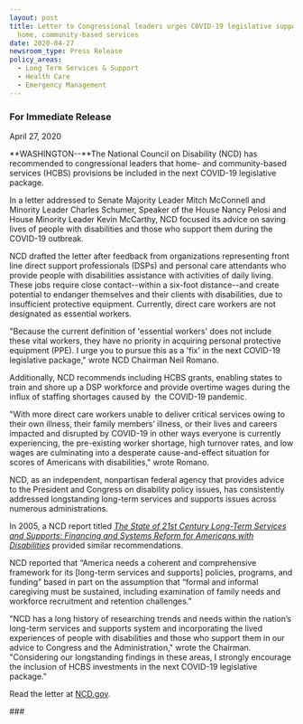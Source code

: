 ```yaml
---
layout: post
title: Letter to Congressional leaders urges COVID-19 legislative support of
  home, community-based services
date: 2020-04-27
newsroom_type: Press Release
policy_areas:
  - Long Term Services & Support
  - Health Care
  - Emergency Management
---
```

### For Immediate Release

April 27, 2020

**WASHINGTON--**The National Council on Disability (NCD) has recommended to congressional leaders that home- and community-based services (HCBS) provisions be included in the next COVID-19 legislative package.

In a letter addressed to Senate Majority Leader Mitch McConnell and Minority Leader Charles Schumer, Speaker of the House Nancy Pelosi and House Minority Leader Kevin McCarthy, NCD focused its advice on saving lives of people with disabilities and those who support them during the COVID-19 outbreak.

NCD drafted the letter after feedback from organizations representing front line direct support professionals (DSPs) and personal care attendants who provide people with disabilities assistance with activities of daily living. These jobs require close contact--within a six-foot distance--and create potential to endanger themselves and their clients with disabilities, due to insufficient protective equipment. Currently, direct care workers are not designated as essential workers.

"Because the current definition of 'essential workers' does not include these vital workers, they have no priority in acquiring personal protective equipment (PPE). I urge you to pursue this as a 'fix' in the next COVID-19 legislative package," wrote NCD Chairman Neil Romano.

Additionally, NCD recommends including HCBS grants, enabling states to train and shore up a DSP workforce and provide overtime wages during the influx of staffing shortages caused by  the COVID-19 pandemic.

"With more direct care workers unable to deliver critical services owing to their own illness, their family members’ illness, or their lives and careers impacted and disrupted by COVID-19 in other ways everyone is currently experiencing, the pre-existing worker shortage, high turnover rates, and low wages are culminating into a desperate cause-and-effect situation for scores of Americans with disabilities," wrote Romano.

NCD, as an independent, nonpartisan federal agency that provides advice to the President and Congress on disability policy issues, has consistently addressed longstanding long-term services and supports issues across numerous administrations.

In 2005, a NCD report titled *[The State of 21st Century Long-Term Services and Supports: Financing and Systems Reform for Americans with Disabilities](https://ncd.gov/publications/2005/12152005)* provided similar recommendations.  

NCD reported that “America needs a coherent and comprehensive framework for its \[long-term services and supports] policies, programs, and funding” based in part on the assumption that “formal and informal caregiving must be sustained, including examination of family needs and workforce recruitment and retention challenges.” 

"NCD has a long history of researching trends and needs within the nation’s long-term services and supports system and incorporating the lived experiences of people with disabilities and those who support them in our advice to Congress and the Administration," wrote the Chairman. "Considering our longstanding findings in these areas, I strongly encourage the inclusion of HCBS investments in the next COVID-19 legislative package." 

Read the letter at [NCD.gov](https://ncd.gov/publications/2020/letter-congressional-leaders-hcbs-inclusion-next-covid-19-package#overlay-context=publications/2005/12152005).

\###